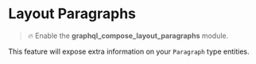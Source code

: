 # Layout Paragraphs

> :fire: Enable the **graphql_compose_layout_paragraphs** module.

This feature will expose extra information on your `Paragraph` type entities.
